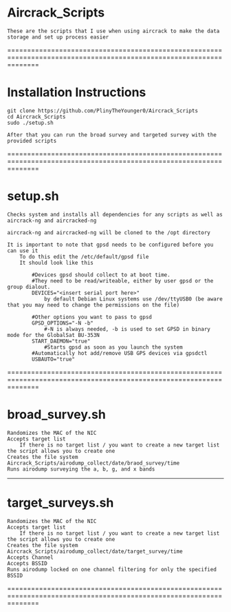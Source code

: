 # Aircrack_Scripts

    These are the scripts that I use when using aircrack to make the data storage and set up process easier
====================================================================================================================

# Installation Instructions

    git clone https://github.com/PlinyTheYounger0/Aircrack_Scripts
    cd Aircrack_Scripts
    sudo ./setup.sh

    After that you can run the broad survey and targeted survey with the provided scripts
====================================================================================================================

# setup.sh
    Checks system and installs all dependencies for any scripts as well as aircrack-ng and aircracked-ng
    
    aircrack-ng and aircracked-ng will be cloned to the /opt directory
    
    It is important to note that gpsd needs to be configured before you can use it
        To do this edit the /etc/default/gpsd file
        It should look like this

            #Devices gpsd should collect to at boot time.
            #They need to be read/writeable, either by user gpsd or the group dialout.
            DEVICES="<insert serial port here>"
                by default Debian Linux systems use /dev/ttyUSB0 (be aware that you may need to change the permissions on the file)

            #Other options you want to pass to gpsd
            GPSD_OPTIONS="-N -b"
                #-N is always needed, -b is used to set GPSD in binary mode for the GlobalSat BU-353N
            START_DAEMON="true"
                #Starts gpsd as soon as you launch the system
            #Automatically hot add/remove USB GPS devices via gpsdctl
            USBAUTO="true"

====================================================================================================================

# broad_survey.sh 
    Randomizes the MAC of the NIC
    Accepts target list
        If there is no target list / you want to create a new target list the script allows you to create one
    Creates the file system Aircrack_Scripts/airodump_collect/date/braod_survey/time
    Runs airodump surveying the a, b, g, and x bands

--------------------------------------------------------------------------------------------------------------------

# target_surveys.sh
    Randomizes the MAC of the NIC
    Accepts target list
        If there is no target list / you want to create a new target list the script allows you to create one
    Creates the file system Aircrack_Scripts/airodump_collect/date/target_survey/time
    Accepts Channel
    Accepts BSSID
    Runs airodump locked on one channel filtering for only the specified BSSID    

====================================================================================================================
